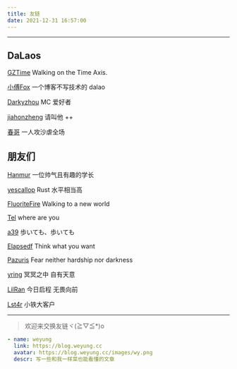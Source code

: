 ```yaml
---
title: 友链
date: 2021-12-31 16:57:00
---
```


********************************

## DaLaos

[GZTime](https://blog.gztime.cc/) Walking on the Time Axis.

[小傅Fox](https://xfox.me/) 一个博客不写技术的 dalao

[Darkyzhou](https://darkyzhou.net) MC 爱好者

[jiahonzheng](https://blog.jiahonzheng.com) 请叫他 ++

[春哥](https://www.zhihu.com/people/ZM_________J) 一人攻沙虐全场

## 朋友们

[Hanmur](https://hanmur.cn) 一位帅气且有趣的学长

[yescallop](https://yescallop.cn) Rust 水平相当高

[FluoriteFire](https://fluoritefire.github.io) Walking to a new world

[Tel](https://l1nyz-tel.cc) where are you

[a39](http://www.asuka39.top) 歩いても、歩いても

[Elapsedf](https://elapsedf.cn) Think what you want

[Pazuris](https://pazuris.cn) Fear neither hardship nor darkness

[yring](https://yring-me.com) 冥冥之中 自有天意

[LilRan](https://blog.xinshi.fun) 今日启程 无畏向前

[Lst4r](https://lst4r-max.github.io) 小铁大客户

********************************

> 欢迎来交换友链ヾ(≧▽≦*)o

```yaml
- name: weyung
  link: https://blog.weyung.cc
  avatar: https://blog.weyung.cc/images/wy.png
  descr: 写一些和我一样菜也能看懂的文章
```
